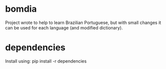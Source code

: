 bomdia
======

Project wrote to help to learn Brazilian Portuguese, but with small changes it can be used for each language (and modified dictionary).

dependencies
=====
Install using: pip install -r dependencies
